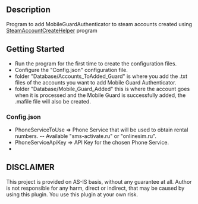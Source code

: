 ## Description
Program to add MobileGuardAuthenticator to steam accounts created using [SteamAccountCreateHelper](https://github.com/Cappi1998/SteamAccountCreateHelper) program

## Getting Started
- Run the program for the first time to create the configuration files.
- Configure the "Config.json" configuration file.
- folder "Database/Accounts_ToAdded_Guard" is where you add the .txt files of the accounts you want to add Mobile Guard Authenticator.
- folder "Database/Mobile_Guard_Added" this is where the account goes when it is processed and the Mobile Guard is successfully added, the .mafile file will also be created.


### Config.json
- PhoneServiceToUse => Phone Service that will be used to obtain rental numbers.
   -- Available "sms-activate.ru" or "onlinesim.ru".
- PhoneServiceApiKey => API Key for the chosen Phone Service.
- 



## DISCLAIMER
This project is provided on AS-IS basis, without any guarantee at all. Author is not responsible for any harm, direct or indirect, that may be caused by using this plugin. You use this plugin at your own risk.

